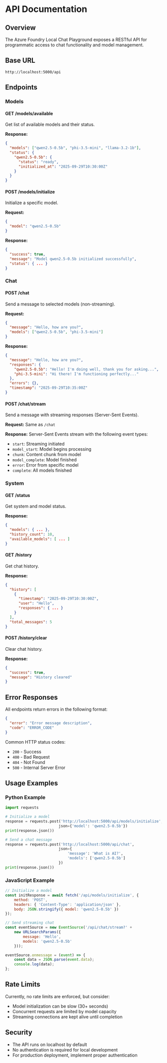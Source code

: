 # API Documentation

## Overview

The Azure Foundry Local Chat Playground exposes a RESTful API for programmatic access to chat functionality and model management.

## Base URL

```
http://localhost:5000/api
```

## Endpoints

### Models

#### GET /models/available
Get list of available models and their status.

**Response:**
```json
{
  "models": ["qwen2.5-0.5b", "phi-3.5-mini", "llama-3.2-1b"],
  "status": {
    "qwen2.5-0.5b": {
      "status": "ready",
      "initialized_at": "2025-09-29T10:30:00Z"
    }
  }
}
```

#### POST /models/initialize
Initialize a specific model.

**Request:**
```json
{
  "model": "qwen2.5-0.5b"
}
```

**Response:**
```json
{
  "success": true,
  "message": "Model qwen2.5-0.5b initialized successfully",
  "status": { ... }
}
```

### Chat

#### POST /chat
Send a message to selected models (non-streaming).

**Request:**
```json
{
  "message": "Hello, how are you?",
  "models": ["qwen2.5-0.5b", "phi-3.5-mini"]
}
```

**Response:**
```json
{
  "message": "Hello, how are you?",
  "responses": {
    "qwen2.5-0.5b": "Hello! I'm doing well, thank you for asking...",
    "phi-3.5-mini": "Hi there! I'm functioning perfectly..."
  },
  "errors": {},
  "timestamp": "2025-09-29T10:35:00Z"
}
```

#### POST /chat/stream
Send a message with streaming responses (Server-Sent Events).

**Request:** Same as `/chat`

**Response:** Server-Sent Events stream with the following event types:

- `start`: Streaming initiated
- `model_start`: Model begins processing
- `chunk`: Content chunk from model
- `model_complete`: Model finished
- `error`: Error from specific model
- `complete`: All models finished

### System

#### GET /status
Get system and model status.

**Response:**
```json
{
  "models": { ... },
  "history_count": 10,
  "available_models": [ ... ]
}
```

#### GET /history
Get chat history.

**Response:**
```json
{
  "history": [
    {
      "timestamp": "2025-09-29T10:30:00Z",
      "user": "Hello",
      "responses": { ... }
    }
  ],
  "total_messages": 5
}
```

#### POST /history/clear
Clear chat history.

**Response:**
```json
{
  "success": true,
  "message": "History cleared"
}
```

## Error Responses

All endpoints return errors in the following format:

```json
{
  "error": "Error message description",
  "code": "ERROR_CODE"
}
```

Common HTTP status codes:
- `200` - Success
- `400` - Bad Request
- `404` - Not Found
- `500` - Internal Server Error

## Usage Examples

### Python Example

```python
import requests

# Initialize a model
response = requests.post('http://localhost:5000/api/models/initialize', 
                        json={'model': 'qwen2.5-0.5b'})
print(response.json())

# Send a chat message
response = requests.post('http://localhost:5000/api/chat',
                        json={
                            'message': 'What is AI?',
                            'models': ['qwen2.5-0.5b']
                        })
print(response.json())
```

### JavaScript Example

```javascript
// Initialize a model
const initResponse = await fetch('/api/models/initialize', {
    method: 'POST',
    headers: { 'Content-Type': 'application/json' },
    body: JSON.stringify({ model: 'qwen2.5-0.5b' })
});

// Send streaming chat
const eventSource = new EventSource('/api/chat/stream?' + 
    new URLSearchParams({
        message: 'Hello',
        models: 'qwen2.5-0.5b'
    }));

eventSource.onmessage = (event) => {
    const data = JSON.parse(event.data);
    console.log(data);
};
```

## Rate Limits

Currently, no rate limits are enforced, but consider:
- Model initialization can be slow (30+ seconds)
- Concurrent requests are limited by model capacity
- Streaming connections are kept alive until completion

## Security

- The API runs on localhost by default
- No authentication is required for local development
- For production deployment, implement proper authentication